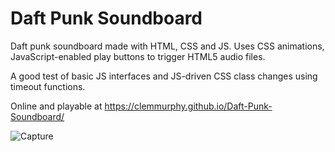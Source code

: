# Daft Punk Soundboard
Daft punk soundboard made with HTML, CSS and JS. Uses CSS animations, JavaScript-enabled play buttons to trigger HTML5 audio files.

A good test of basic JS interfaces and JS-driven CSS class changes using timeout functions.

Online and playable at https://clemmurphy.github.io/Daft-Punk-Soundboard/

![Capture](https://user-images.githubusercontent.com/25615907/130999393-08efdb6d-1e36-47a3-bfb0-996d07a2ff92.PNG)
